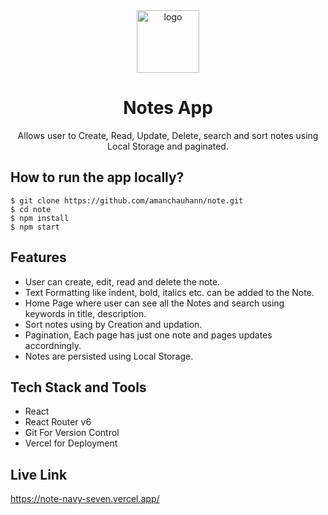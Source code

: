 
<div align="center">
  <img src="https://photos.wellfound.com/startups/i/9022239-08842ea474ae9614cbd92a9fb1a89cca-medium_jpg.jpg?buster=1659521966" height="100" width="100" alt="logo"/>
  <h1>Notes App</h1>
    <p>Allows user to Create, Read, Update, Delete, search and sort notes using Local Storage and paginated.</p>
 </div>

## How to run the app locally?
```
$ git clone https://github.com/amanchauhann/note.git
$ cd note
$ npm install
$ npm start
```

## Features
- User can create, edit, read and delete the note.
- Text Formatting like indent, bold, italics etc. can be added to the Note.
- Home Page where user can see all the Notes and search using keywords in title, description.
- Sort notes using by Creation and updation.
- Pagination, Each page has just one note and pages updates accordningly.
- Notes are persisted using Local Storage.

## Tech Stack and Tools
- React
- React Router v6
- Git For Version Control
- Vercel for Deployment

## Live Link
https://note-navy-seven.vercel.app/









